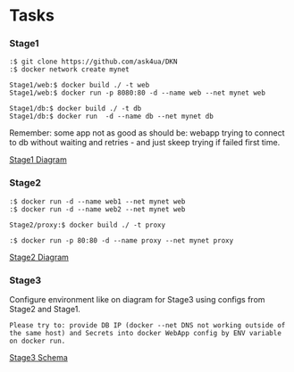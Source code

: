 Tasks
===
### Stage1

    :$ git clone https://github.com/ask4ua/DKN
    :$ docker network create mynet

    Stage1/web:$ docker build ./ -t web
    Stage1/web:$ docker run -p 8080:80 -d --name web --net mynet web

    Stage1/db:$ docker build ./ -t db
    Stage1/db:$ docker run  -d --name db --net mynet db

Remember: some app not as good as should be: webapp trying to connect to db without waiting and retries - and just skeep trying if failed first time.

[Stage1 Diagram](https://)

### Stage2
    :$ docker run -d --name web1 --net mynet web
    :$ docker run -d --name web2 --net mynet web

    Stage2/proxy:$ docker build ./ -t proxy

    :$ docker run -p 80:80 -d --name proxy --net mynet proxy

[Stage2 Diagram](https://)

### Stage3
Configure environment like on diagram for Stage3 using configs from Stage2 and Stage1.

    Please try to: provide DB IP (docker --net DNS not working outside of the same host) and Secrets into docker WebApp config by ENV variable on docker run.

[Stage3 Schema](https://)